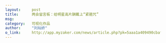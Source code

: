 ```yaml
---
layout:     post
title:      两会留言板：给明星高片酬戴上“紧箍咒”
msg:		
category:	可视化作品
author:     "刘灿娇"
o_link:		http://app.myzaker.com/news/article.php?pk=5aaa1a409490cbaf71000034
---
```


